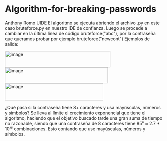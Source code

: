 # Algorithm-for-breaking-passwords
Anthony Romo UIDE
El algoritmo se ejecuta abriendo el archivo .py en este caso bruteforce.py en nuestro IDE de confianza.
Luego se procede a cambiar en la última línea de código bruteforce("abc"), por la contraseña que queramos probar por ejemplo bruteforce("newcont")
Ejemplos de salida:

<img width="337" height="52" alt="image" src="https://github.com/user-attachments/assets/0ca27090-a3ac-48e4-8a95-a1c0b1bbcffa" />

<img width="329" height="51" alt="image" src="https://github.com/user-attachments/assets/4b766905-5251-425f-9ebb-14d885718c42" />

<img width="314" height="55" alt="image" src="https://github.com/user-attachments/assets/d2180ac5-97ef-4d09-8e7b-7765aee43d55" />

¿Qué pasa si la contraseña tiene 8+ caracteres y usa mayúsculas, números y símbolos?
Se lleva al límite el crecimiento exponencial que tiene el algoritmo, haciendo que el objetivo buscado tarde una gran suma de tiempo no razonable, siendo que una contraseña de 8 caracteres tiene 85⁸ ≈ 2.7 * 10¹⁵ combinaciones. Esto contando que use mayúsculas, números y símbolos.
